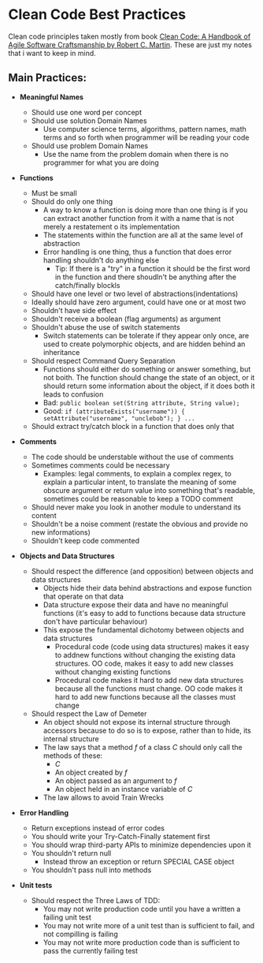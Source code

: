 # Clean Code Best Practices
Clean code principles taken mostly from book [Clean Code: A Handbook of Agile Software Craftsmanship by Robert C. Martin](http://www.amazon.co.uk/Clean-Code-Handbook-Software-Craftsmanship/dp/0132350882). These are just my notes that i want to keep in mind.

## Main Practices:
- **Meaningful Names**
    - Should use one word per concept
    - Should use solution Domain Names
        - Use computer science terms, algorithms, pattern names, math terms and so forth when programmer will be reading your code
    - Should use problem Domain Names
        - Use the name from the problem domain when there is no programmer for what you are doing

- **Functions**
    - Must be small
    - Should do only one thing
        - A way to know a function is doing more than one thing is if you can extract another function from it with a name that is not merely a restatement o its implementation
        - The statements within the function are all at the same level of abstraction 
        - Error handling is one thing, thus a function that does error handling shouldn't do anything else
            - Tip: If there is a "try" in a function it should be the first word in the function and there shoudln't be anything after the catch/finally blockls
    - Should have one level or two level of abstractions(indentations) 
    - Ideally should have zero argument, could have one or at most two
    - Shouldn't have side effect
    - Shouldn't receive a boolean (flag arguments) as argument
    - Shouldn't abuse the use of switch statements
        - Switch statements can be tolerate if they appear only once, are used to create polymorphic objects, and are hidden behind an inheritance
    - Should respect Command Query Separation
        - Functions should either do something or answer something, but not boith. The function should change the state of an object, or it should return some information about the object, if it does both it leads to confusion
        - Bad:  ```
                   public boolean set(String attribute, String value);
                   ```
        - Good: ```
                  if (attributeExists("username")) { setAttribute("username", "unclebob");
                  } ...
                      ``` 
    - Should extract try/catch block in a function that does only that

- **Comments**
    - The code should be understable without the use of comments
    - Sometimes comments could be necessary
        - Examples: legal comments, to explain a complex regex, to explain a particular intent, to translate the meaning of some obscure argument or return value into something that's readable, sometimes could be reasonable to keep a TODO comment
    - Should never make you look in another module to understand its content
    - Shouldn't be a noise comment (restate the obvious and provide no new informations)
    - Shouldn't keep code commented

- **Objects and Data Structures**
    - Should respect the difference (and opposition) between objects and data structures
        - Objects hide their data behind abstractions and expose function that operate on that data
        - Data structure expose their data and have no meaningful functions (it's easy to add to functions because data structure don't have particular behaviour)
        - This expose the fundamental dichotomy between objects and data structures
            - Procedural code (code using data structures) makes it easy to addnew functions without changing the existing data structures. OO code, makes it easy to add new classes without changing existing functions
            - Procedural code makes it hard to add new data structures because all the functions must change. OO code makes it hard to add new functions because all the classes must change
    - Should respect the Law of Demeter
        - An object should not expose its internal structure through accessors because to do so is to expose, rather than to hide, its internal structure
        - The law says that a method *f* of a class *C* should only call the methods of these:
            - *C*
            - An object created by *f*
            - An object passed as an argument to *f*
            - An object held in an instance variable of *C*
        - The law allows to avoid Train Wrecks

- **Error Handling**
    - Return exceptions instead of error codes
    - You should write your Try-Catch-Finally statement first
    - You should wrap third-party APIs to minimize dependencies upon it
    - You shouldn't return null
        - Instead throw an exception or return SPECIAL CASE object
    - You shouldn't pass null into methods

- **Unit tests**
    - Should respect the Three Laws of TDD:
        - You may not write production code until you have a written a failing unit test
        - You may not write more of a unit test than is sufficient to fail, and not compilling is failing
        - You may not write more production code than is sufficient to pass the currently failing test

